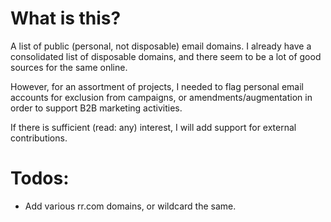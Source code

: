 # What is this?
A list of public (personal, not disposable) email domains. I already have a consolidated list of disposable domains, and there seem to be a lot of good sources for the same online.

However, for an assortment of projects, I needed to flag personal email accounts for exclusion from campaigns, or amendments/augmentation in order to support B2B marketing activities.

If there is sufficient (read: any) interest, I will add support for external contributions.

# Todos:
* Add various rr.com domains, or wildcard the same.
